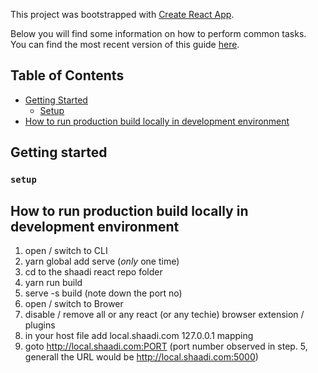 This project was bootstrapped with [Create React App](https://github.com/facebookincubator/create-react-app).

Below you will find some information on how to perform common tasks.<br>
You can find the most recent version of this guide [here](https://github.com/facebookincubator/create-react-app/blob/master/packages/react-scripts/template/README.md).

## Table of Contents

- [Getting Started](#getting-started)
  - [Setup](#setup)
- [How to run production build locally in development environment](#how-to-run-production-build-locally-in-development-environment)

## Getting started

### `setup`

## How to run production build locally in development environment

1. open / switch to CLI
1. yarn global add serve (*only* one time)
1. cd to the shaadi react repo folder
1. yarn run build
1. serve -s build (note down the port no)
1. open / switch to Brower
1. disable / remove all or any react (or any techie) browser extension / plugins
1. in your host file add local.shaadi.com 127.0.0.1 mapping
1. goto http://local.shaadi.com:PORT (port number observed in step. 5, generall the URL would be http://local.shaadi.com:5000)
